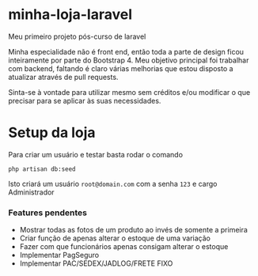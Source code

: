 # minha-loja-laravel
Meu primeiro projeto pós-curso de laravel

Minha especialidade não é front end, então toda a parte de design ficou inteiramente por parte do Bootstrap 4.
Meu objetivo principal foi trabalhar com backend, faltando é claro várias melhorias que estou disposto a atualizar através de pull requests.

Sinta-se à vontade para utilizar mesmo sem créditos e/ou modificar o que precisar para se aplicar às suas necessidades.

# Setup da loja

Para criar um usuário e testar basta rodar o comando
```
php artisan db:seed
```
Isto criará um usuário `root@domain.com` com a senha `123` e cargo Administrador 

### Features pendentes

- Mostrar todas as fotos de um produto ao invés de somente a primeira
- Criar função de apenas alterar o estoque de uma variação
- Fazer com que funcionários apenas consigam alterar o estoque
- Implementar PagSeguro
- Implementar PAC/SEDEX/JADLOG/FRETE FIXO
